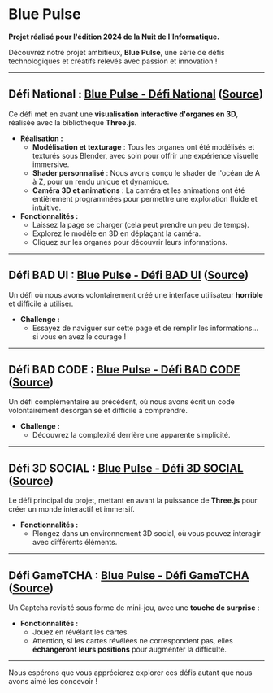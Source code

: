 # Blue Pulse

**Projet réalisé pour l'édition 2024 de la Nuit de l'Informatique.**  

Découvrez notre projet ambitieux, **Blue Pulse**, une série de défis technologiques et créatifs relevés avec passion et innovation !

---

## **Défi National : [Blue Pulse - Défi National](https://kateonbxsh.github.io/BluePulse/) ([Source](https://github.com/kateonbxsh/BluePulse/blob/main/index.html))**

Ce défi met en avant une **visualisation interactive d'organes en 3D**, réalisée avec la bibliothèque **Three.js**.  
- **Réalisation :**  
  - **Modélisation et texturage** : Tous les organes ont été modélisés et texturés sous Blender, avec soin pour offrir une expérience visuelle immersive.  
  - **Shader personnalisé** : Nous avons conçu le shader de l'océan de A à Z, pour un rendu unique et dynamique.  
  - **Caméra 3D et animations** : La caméra et les animations ont été entièrement programmées pour permettre une exploration fluide et intuitive.  
- **Fonctionnalités :**  
  - Laissez la page se charger (cela peut prendre un peu de temps).  
  - Explorez le modèle en 3D en déplaçant la caméra.  
  - Cliquez sur les organes pour découvrir leurs informations.  

---

## **Défi BAD UI : [Blue Pulse - Défi BAD UI](https://kateonbxsh.github.io/BluePulse/contact) ([Source](https://github.com/kateonbxsh/BluePulse/blob/main/contact.html))**

Un défi où nous avons volontairement créé une interface utilisateur **horrible** et difficile à utiliser.  
- **Challenge :**  
  - Essayez de naviguer sur cette page et de remplir les informations… si vous en avez le courage !

---

## **Défi BAD CODE : [Blue Pulse - Défi BAD CODE](https://kateonbxsh.github.io/BluePulse/contact) ([Source](https://github.com/kateonbxsh/BluePulse/blob/main/contact.html))**

Un défi complémentaire au précédent, où nous avons écrit un code volontairement désorganisé et difficile à comprendre.  
- **Challenge :**  
  - Découvrez la complexité derrière une apparente simplicité.

---

## **Défi 3D SOCIAL : [Blue Pulse - Défi 3D SOCIAL](https://kateonbxsh.github.io/BluePulse/) ([Source](https://github.com/kateonbxsh/BluePulse/blob/main/index.html))**

Le défi principal du projet, mettant en avant la puissance de **Three.js** pour créer un monde interactif et immersif.  
- **Fonctionnalités :**  
  - Plongez dans un environnement 3D social, où vous pouvez interagir avec différents éléments.  

---

## **Défi GameTCHA : [Blue Pulse - Défi GameTCHA](https://kateonbxsh.github.io/BluePulse/captcha) ([Source](https://github.com/kateonbxsh/BluePulse/blob/main/captcha.html))**

Un Captcha revisité sous forme de mini-jeu, avec une **touche de surprise** :  
- **Fonctionnalités :**  
  - Jouez en révélant les cartes.  
  - Attention, si les cartes révélées ne correspondent pas, elles **échangeront leurs positions** pour augmenter la difficulté.  

---  

Nous espérons que vous apprécierez explorer ces défis autant que nous avons aimé les concevoir !
